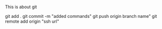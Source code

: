 ####
This is about git

git add .
git commit -m "added commands"
git push origin branch name"
git remote add origin "ssh url"
